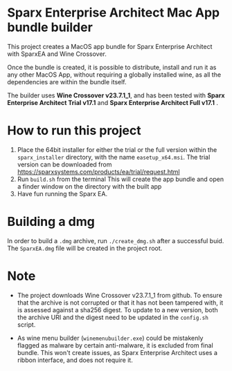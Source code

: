 # Sparx Enterprise Architect Mac App bundle builder

This project creates a MacOS app bundle for Sparx Enterprise Architect with SparxEA and Wine Crossover.

Once the bundle is created, it is possible to distribute, install and run it as any other MacOS App, without requiring a globally installed wine, as all the dependencies are within the bundle itself.

The builder uses **Wine Crossover v23.7.1_1**, and has been tested with **Sparx Enterprise Architect Trial v17.1** and **Sparx Enterprise Architect Full v17.1** .

# How to run this project 

1) Place the 64bit installer for either the trial or the full version within the `sparx_installer` directory, with the name  `easetup_x64.msi`. The trial version can be downloaded from https://sparxsystems.com/products/ea/trial/request.html 
2) Run `build.sh` from the terminal This will create the app bundle and open a finder window on the directory with the built app
3) Have fun running the Sparx EA.

# Building a dmg

In order to build a `.dmg` archive, run `./create_dmg.sh` after a successful buid. The `SparxEA.dmg` file will be created in the project root.

# Note

+ The project downloads Wine Crossover v23.7.1_1 from github. To ensure that the archive is not corrupted or that it has not been tampered with, it is assessed against a sha256 digest. To update to a new version, both the archive URI and the digest need to be updated in the `config.sh` script.

+ As wine menu builder (`winemenubuilder.exe`) could be mistakenly flagged as malware by certain anti-malware, it is excluded from final bundle. This won't create issues, as Sparx Enterprise Architect uses a ribbon interface, and does not require it.

